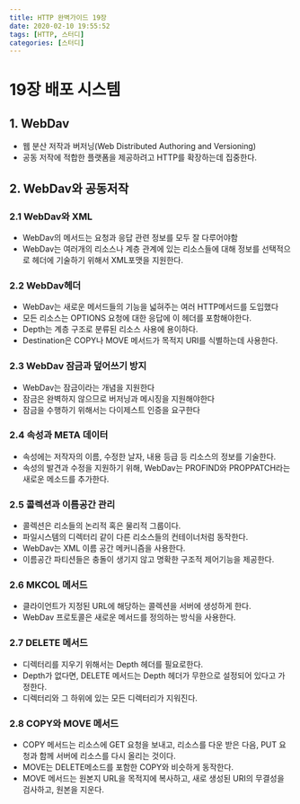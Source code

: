 ```yaml
---
title: HTTP 완벽가이드 19장
date: 2020-02-10 19:55:52
tags: [HTTP, 스터디]
categories: [스터디]
---
```

# 19장 배포 시스템

## 1. WebDav

- 웹 분산 저작과 버저닝(Web Distributed Authoring and Versioning)
- 공동 저작에 적합한 플랫폼을 제공하려고 HTTP를 확장하는데 집중한다.

## 2. WebDav와 공동저작

### 2.1 WebDav와 XML

- WebDav의 메서드는 요청과 응답 관련 정보를 모두 잘 다루어야함
- WebDav는 여러개의 리소스나 계층 관계에 있는 리소스들에 대해 정보를 선택적으로 헤더에 기술하기 위해서 XML포맷을 지원한다.

### 2.2 WebDav헤더

- WebDav는 새로운 메서드들의 기능을 넓혀주는 여러 HTTP메서드를 도입했다
- 모든 리소스는 OPTIONS 요청에 대한 응답에 이 헤더를 포함해야한다.
- Depth는 계층 구조로 분류된 리소스 사용에 용이하다.
- Destination은 COPY나 MOVE 메서드가 목적지 URI를 식별하는데 사용한다.

### 2.3 WebDav 잠금과 덮어쓰기 방지

- WebDav는 잠금이라는 개념을 지원한다
- 잠금은 완벽하지 않으므로 버저닝과 메시징을 지원해야한다
- 잠금을 수행하기 위해서는 다이제스트 인증을 요구한다

### 2.4 속성과 META 데이터

- 속성에는 저작자의 이름, 수정한 날자, 내용 등급 등 리소스의 정보를 기술한다.
- 속성의 발견과 수정을 지원하기 위해, WebDav는 PROFIND와 PROPPATCH라는 새로운 메소드를 추가한다.

### 2.5 콜렉션과 이름공간 관리

- 콜렉션은 리소들의 논리적 혹은 물리적 그룹이다.
- 파일시스템의 디렉터리 같이 다른 리소스들의 컨테이너처럼 동작한다.
- WebDav는 XML 이름 공간 메커니즘을 사용한다.
- 이름공간 파티션들은 충돌이 생기지 않고 명확한 구조적 제어기능을 제공한다.

### 2.6 MKCOL 메서드

- 클라이언트가 지정된 URL에 해당하는 콜렉션을 서버에 생성하게 한다.
- WebDav 프로토콜은 새로운 메서드를 정의하는 방식을 사용한다.

### 2.7 DELETE 메서드

- 디렉터리를 지우기 위해서는 Depth 헤더를 필요로한다.
- Depth가 없다면, DELETE 메서드는 Depth 헤더가 무한으로 설정되어 있다고 가정한다.
- 디렉터리와 그 하위에 있는 모든 디렉터리가 지워진다.

### 2.8 COPY와 MOVE 메서드

- COPY 메서드는 리소스에 GET 요청을 보내고, 리소스를 다운 받은 다음, PUT 요청과 함께 서버에 리소스를 다시 올리는 것이다.
- MOVE는 DELETE메소드를 포함한 COPY와 비슷하게 동작한다.
- MOVE 메서드는 원본지 URL을 목적지에 복사하고, 새로 생성된 URI의 무결성을 검사하고, 원본을 지운다.